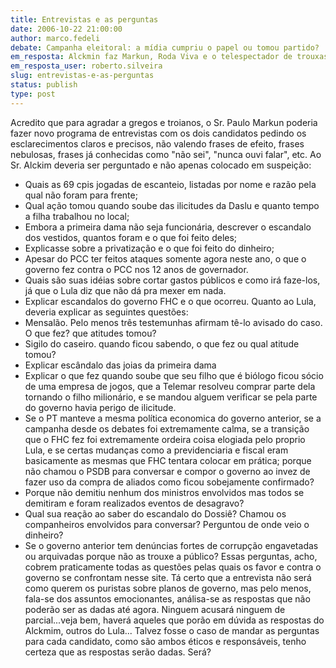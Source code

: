 ```yaml
---
title: Entrevistas e as perguntas
date: 2006-10-22 21:00:00
author: marco.fedeli
debate: Campanha eleitoral: a mídia cumpriu o papel ou tomou partido?
em_resposta: Alckmin faz Markun, Roda Viva e o telespectador de trouxas
em_resposta_user: roberto.silveira
slug: entrevistas-e-as-perguntas
status: publish 
type: post
---
```


Acredito que para agradar a gregos e troianos, o Sr. Paulo Markun poderia fazer novo programa de entrevistas com os dois candidatos pedindo os esclarecimentos claros e precisos, não valendo frases de efeito, frases nebulosas, frases já conhecidas como "não sei", "nunca ouvi falar", etc.
Ao Sr. Alckim deveria ser perguntado e não apenas colocado em suspeição:
- Quais as 69 cpis jogadas de escanteio, listadas por nome e razão pela qual não foram para frente;
- Qual ação tomou quando soube das ilicitudes da Daslu e quanto tempo a filha trabalhou no local;
- Embora a primeira dama não seja funcionária, descrever o escandalo dos vestidos, quantos foram e o que foi feito deles;
- Explicasse sobre a privatização e o que foi feito do dinheiro;
- Apesar do PCC ter feitos ataques somente agora neste ano, o que o governo fez contra o PCC nos 12 anos de governador.
- Quais são suas idéias sobre cortar gastos públicos e como irá faze-los, já que o Lula diz que não dá pra mexer em nada.
- Explicar escandalos do governo FHC e o que ocorreu.
Quanto ao Lula, deveria explicar as seguintes questões:
- Mensalão. Pelo menos três testemunhas afirmam tê-lo avisado do caso. O que fez? que atitudes tomou?
- Sigilo do caseiro. quando ficou sabendo, o que fez ou qual atitude tomou?
- Explicar escândalo das joias da primeira dama
- Explicar o que fez quando soube que seu filho que é biólogo ficou sócio de uma empresa de jogos, que a Telemar resolveu comprar parte dela tornando o filho milionário, e se mandou alguem verificar se pela parte do governo havia perigo de ilicitude.
- Se o PT manteve a mesma política economica do governo anterior, se a campanha desde os debates foi extremamente calma, se a transição que o FHC fez foi extremamente ordeira coisa elogiada pelo proprio Lula, e se certas mudanças como a previdenciaria e fiscal eram basicamente as mesmas que FHC tentara colocar em prática; porque não chamou o PSDB para conversar e compor o governo ao invez de fazer uso da compra de aliados como ficou sobejamente confirmado?
- Porque não demitiu nenhum dos ministros envolvidos mas todos se demitiram e foram realizados eventos de desagravo?
- Qual sua reação ao saber do escandalo do Dossiê? Chamou os companheiros envolvidos para conversar? Perguntou de onde veio o dinheiro? 
- Se o governo anterior tem denúncias fortes de corrupção engavetadas ou arquivadas porque não as trouxe a público?
Essas perguntas, acho, cobrem praticamente todas as questões pelas quais os favor e contra o governo se confrontam nesse site. Tá certo que a entrevista não será como querem os puristas sobre planos de governo, mas pelo menos, fala-se dos assuntos emocionantes, análisa-se as respostas que não poderão ser as dadas até agora.
Ninguem acusará ninguem de parcial...veja bem, haverá aqueles que porão em dúvida as respostas do Alckmim, outros do Lula...
Talvez fosse o caso de mandar as perguntas para cada candidato, como são ambos éticos e responsáveis, tenho certeza que as respostas serão dadas. Será?
